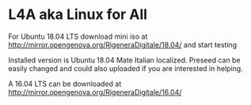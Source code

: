 # L4A aka Linux for All

For Ubuntu 18.04 LTS download mini iso at http://mirror.opengenova.org/RigeneraDigitale/18.04/ and start testing

Installed version is Ubuntu 18.04 Mate Italian localized. Preseed can be easily changed and could also uploaded if you are interested in helping.  

A 16.04 LTS can be downloaded at http://mirror.opengenova.org/RigeneraDigitale/16.04/
